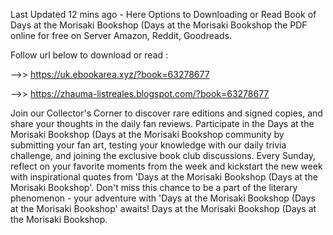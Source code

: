 Last Updated 12 mins ago - Here Options to Downloading or Read Book of Days at the Morisaki Bookshop (Days at the Morisaki Bookshop the PDF online for free on Server Amazon, Reddit, Goodreads.
 
Follow url below to download or read :
 
-->> https://uk.ebookarea.xyz/?book=63278677
 
-->> https://zhauma-listreales.blogspot.com/?book=63278677
 
Join our Collector's Corner to discover rare editions and signed copies, and share your thoughts in the daily fan reviews.
Participate in the Days at the Morisaki Bookshop (Days at the Morisaki Bookshop community by submitting your fan art, testing your knowledge with our daily trivia challenge, and joining the exclusive book club discussions.
Every Sunday, reflect on your favorite moments from the week and kickstart the new week with inspirational quotes from 'Days at the Morisaki Bookshop (Days at the Morisaki Bookshop'. Don't miss this chance to be a part of the literary phenomenon - your adventure with 'Days at the Morisaki Bookshop (Days at the Morisaki Bookshop' awaits! Days at the Morisaki Bookshop (Days at the Morisaki Bookshop.
